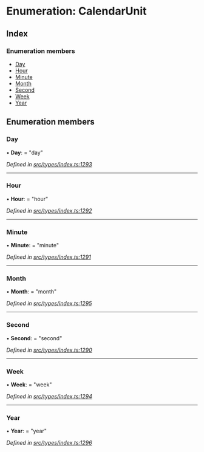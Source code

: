 # Enumeration: CalendarUnit

## Index

### Enumeration members

* [Day](calendarunit.md#day)
* [Hour](calendarunit.md#hour)
* [Minute](calendarunit.md#minute)
* [Month](calendarunit.md#month)
* [Second](calendarunit.md#second)
* [Week](calendarunit.md#week)
* [Year](calendarunit.md#year)

## Enumeration members

###  Day

• **Day**: = "day"

*Defined in [src/types/index.ts:1293](https://github.com/PolymathNetwork/polymesh-sdk/blob/31a16a34/src/types/index.ts#L1293)*

___

###  Hour

• **Hour**: = "hour"

*Defined in [src/types/index.ts:1292](https://github.com/PolymathNetwork/polymesh-sdk/blob/31a16a34/src/types/index.ts#L1292)*

___

###  Minute

• **Minute**: = "minute"

*Defined in [src/types/index.ts:1291](https://github.com/PolymathNetwork/polymesh-sdk/blob/31a16a34/src/types/index.ts#L1291)*

___

###  Month

• **Month**: = "month"

*Defined in [src/types/index.ts:1295](https://github.com/PolymathNetwork/polymesh-sdk/blob/31a16a34/src/types/index.ts#L1295)*

___

###  Second

• **Second**: = "second"

*Defined in [src/types/index.ts:1290](https://github.com/PolymathNetwork/polymesh-sdk/blob/31a16a34/src/types/index.ts#L1290)*

___

###  Week

• **Week**: = "week"

*Defined in [src/types/index.ts:1294](https://github.com/PolymathNetwork/polymesh-sdk/blob/31a16a34/src/types/index.ts#L1294)*

___

###  Year

• **Year**: = "year"

*Defined in [src/types/index.ts:1296](https://github.com/PolymathNetwork/polymesh-sdk/blob/31a16a34/src/types/index.ts#L1296)*
